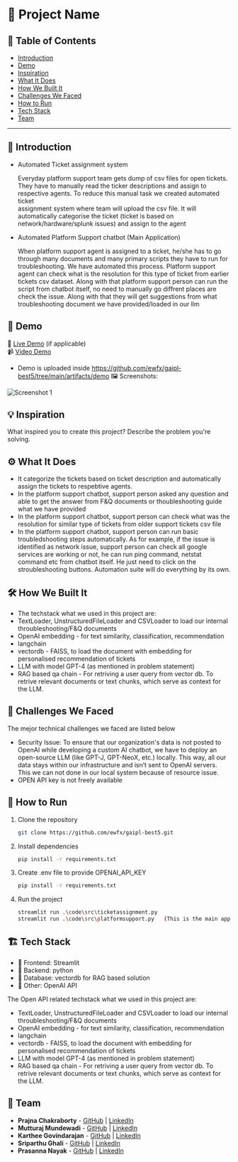 # 🚀 Project Name

## 📌 Table of Contents
- [Introduction](#introduction)
- [Demo](#demo)
- [Inspiration](#inspiration)
- [What It Does](#what-it-does)
- [How We Built It](#how-we-built-it)
- [Challenges We Faced](#challenges-we-faced)
- [How to Run](#how-to-run)
- [Tech Stack](#tech-stack)
- [Team](#team)

---

## 🎯 Introduction
* Automated Ticket assignment system

   Everyday platform support team gets dump of csv files for open tickets. They have to manually read the ticker descriptions and assign to respective agents. To reduce this manual task we created automated ticket       
   assignment system where team will upload the csv file. It will automatically categorise the ticket (ticket is based on network/hardware/splunk issues) and assign to the agent

* Automated Platform Support chatbot  (Main Application)

   When platform support agent is assigned to a ticket, he/she has to go through many documents and many primary scripts they have to run for troubleshooting. We have automated this process. Platform support agent can 
   check what is the resolution for this type of ticket from earlier tickets csv dataset. Along with that platform support person can run the script from chatbot itself, no need to manually go diffrent places are check the 
   issue. Along with that they will get suggestions from what troubleshooting document we have provided/loaded in our llm

## 🎥 Demo
🔗 [Live Demo](#) (if applicable)  
📹 [Video Demo](#) 
   * Demo is uploaded inside https://github.com/ewfx/gaipl-best5/tree/main/artifacts/demo
🖼️ Screenshots:

![Screenshot 1](link-to-image)

## 💡 Inspiration
What inspired you to create this project? Describe the problem you're solving.

## ⚙️ What It Does
* It categorize the tickets based on ticket description and automatically assign the tickets to respebtive agents.
* In the platform support chatbot, support person asked any question and able to get the answer from F&Q documents or thoubleshooting guide what we have provided
* In the platform support chatbot, support person can check what was the resolution for similar type of tickets from older support tickets csv file
* In the platform support chatbot, support person can run basic troubledshooting steps automatically. As for example, if the issue is identified as network issue, support person can check all google services are working or not, he can run ping command, netstat command etc from chatbot itself. He just need to click on the stroubleshooting buttons. Automation suite will do everything by its own.

## 🛠️ How We Built It
* The techstack what we used in this project are:
* TextLoader, UnstructuredFileLoader and CSVLoader to load our internal throubleshooting/F&Q documents
* OpenAI embedding - for text similarity, classification, recommendation
* langchain
* vectordb - FAISS, to load the document with embedding for personalised recommendation of tickets
* LLM with model GPT-4 (as mentioned in problem statement)
* RAG based qa chain - For retriving a user query from vector db. To retrive relevant documents or text chunks, which serve as context for the LLM.

## 🚧 Challenges We Faced
The mejor technical challenges we faced are listed below
* Security Issue: To ensure that our organization's data is not posted to OpenAI while developing a custom AI chatbot, we have to deploy an open-source LLM (like GPT-J, GPT-NeoX, etc.) locally. This way, all our data 
  stays within our infrastructure and isn’t sent to OpenAI servers. This we can not done in our local system because of resource issue.
* OPEN API key is not freely available

## 🏃 How to Run
1. Clone the repository  
   ```sh
   git clone https://github.com/ewfx/gaipl-best5.git
   ```
2. Install dependencies  
   ```sh
   pip install -r requirements.txt 
   ```
3. Create .env file to provide OPENAI_API_KEY 
   ```sh
   pip install -r requirements.txt 
   ```
4. Run the project  
   ```sh
   streamlit run .\code\src\ticketassignment.py
   streamlit run .\code\src\platformsupport.py   (This is the main application)
   ```

## 🏗️ Tech Stack
- 🔹 Frontend: Streamlit
- 🔹 Backend: python
- 🔹 Database: vectordb for RAG based solution
- 🔹 Other: OpenAI API

The Open API related techstack what we used in this project are:
* TextLoader, UnstructuredFileLoader and CSVLoader to load our internal throubleshooting/F&Q documents
* OpenAI embedding - for text similarity, classification, recommendation
* langchain
* vectordb - FAISS, to load the document with embedding for personalised recommendation of tickets
* LLM with model GPT-4 (as mentioned in problem statement)
* RAG based qa chain - For retriving a user query from vector db. To retrive relevant documents or text chunks, which serve as context for the LLM.

## 👥 Team
- **Prajna Chakraborty** - [GitHub](#) | [LinkedIn](#)
- **Mutturaj Mundewadi** - [GitHub](#) | [LinkedIn](#)
- **Karthee Govindarajan** - [GitHub](#) | [LinkedIn](#)
- **Sriparthu Ghali** - [GitHub](#) | [LinkedIn](#)
- **Prasanna Nayak** - [GitHub](#) | [LinkedIn](#)
